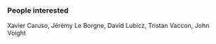 

### People interested

Xavier Caruso, Jérémy Le Borgne, David Lubicz, Tristan Vaccon, John Voight 

